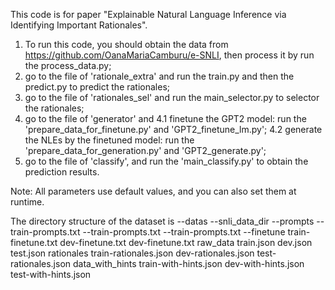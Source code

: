  This code is for paper "Explainable Natural Language Inference via Identifying Important Rationales". 
 
 1. To run this code, you should obtain the data from https://github.com/OanaMariaCamburu/e-SNLI, then process it by run the process_data.py;
 2. go to the file of 'rationale_extra' and run the train.py and then the predict.py to predict the rationales;
 3. go to the file of 'rationales_sel' and run the main_selector.py to selector the rationales;
 4. go to the file of 'generator' and 
   4.1 finetune the GPT2 model: run the 'prepare_data_for_finetune.py' and 'GPT2_finetune_lm.py';
   4.2 generate the NLEs by the finetuned model: run the 'prepare_data_for_generation.py' and 'GPT2_generate.py';
 5. go to the file of 'classify', and run the 'main_classify.py' to obtain the prediction results.
 
Note: All parameters use default values, and you can also set them at runtime.

The directory structure of the dataset is
--datas
  --snli_data_dir
    --prompts
      --train-prompts.txt
      --train-prompts.txt
      --train-prompts.txt
    --finetune
      train-finetune.txt
      dev-finetune.txt
      dev-finetune.txt
    raw_data
      train.json
      dev.json
      test.json
    rationales
      train-rationales.json
      dev-rationales.json
      test-rationales.json
    data_with_hints
      train-with-hints.json
      dev-with-hints.json
      test-with-hints.json
